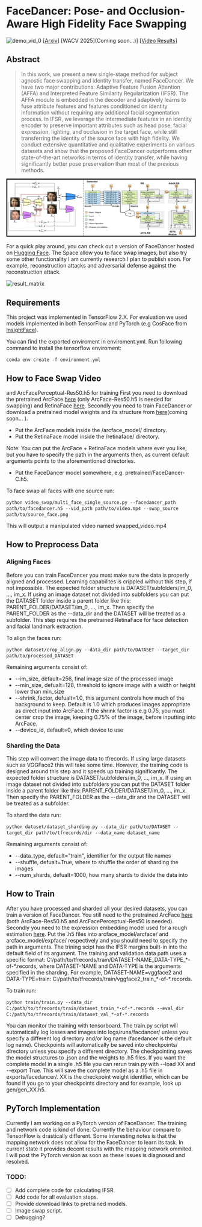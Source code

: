 # FaceDancer: Pose- and Occlusion-Aware High Fidelity Face Swapping
![demo_vid_0](assets/133_to_4.gif)
\[[Arxiv](https://arxiv.org/abs/2210.10473)\] \[WACV 2025](Coming soon...)\]  \[[Video Results](https://drive.google.com/drive/folders/1hHjK0W-Oo1HD6OZb97IdSifPs4_c6NNo?usp=sharing)\]
## Abstract
>In this work, we present a new single-stage method for
>subject agnostic face swapping and identity transfer, named
>FaceDancer. We have two major contributions: Adaptive
>Feature Fusion Attention (AFFA) and Interpreted Feature
>Similarity Regularization (IFSR). The AFFA module is embedded
> in the decoder and adaptively learns to fuse attribute
> features and features conditioned on identity information
> without requiring any additional facial segmentation process.
>In IFSR, we leverage the intermediate features
> in an identity encoder to preserve important attributes
> such as head pose, facial expression, lighting, and occlusion
> in the target face, while still transferring the identity
> of the source face with high fidelity. We conduct extensive
> quantitative and qualitative experiments on various
> datasets and show that the proposed FaceDancer outperforms
> other state-of-the-art networks in terms of identity
> transfer, while having significantly better pose preservation
> than most of the previous methods.

![overview](assets/facedancer_ov.png)

For a quick play around, you can check out a version of FaceDancer hosted on [Hugging Face](https://huggingface.co/spaces/felixrosberg/face-swap). The Space allow you to face swap images, but also try some other functionality I am currently research I plan to publish soon. For example, reconstruction attacks and adversarial defense against the reconstruction attack.

![result_matrix](assets/result_matrix.png)

## Requirements
This project was implemented in TensorFlow 2.X. For evaluation we used models implemented in both TensorFlow and PyTorch (e.g CosFace from [InsightFace](https://github.com/deepinsight/insightface/blob/master/recognition/arcface_torch)).

You can find the exported enviroment in enviroment.yml. Run following command to install the tensorflow enviroment:
```shell
conda env create -f environment.yml
```

## How to Face Swap Video
and ArcFacePerceptual-Res50.h5 for training
First you need to download the pretrained ArcFace [here](https://huggingface.co/felixrosberg/ArcFace) (only ArcFace-Res50.h5 is needed for swapping) and RetinaFace [here](https://huggingface.co/felixrosberg/RetinaFace). Secondly you need to train FaceDancer or download a pretrained model weights and its structure from [here](https://huggingface.co/felixrosberg/FaceDancer)(coming soon... ).
- Put the ArcFace models inside the /arcface_model/ directory.
- Put the RetinaFace model inside the /retinaface/ directory.

Note: You can put the ArcFace + RetinaFace models where ever you like, but you have to specify the path in the arguments then, as current default arguments points to the aforementioned directories.
- Put the FaceDancer model somewhere, e.g. pretrained/FaceDancer-C.h5.

To face swap all faces with one source run:
```shell
python video_swap/multi_face_single_source.py --facedancer_path path/to/facedancer.h5 --vid_path path/to/video.mp4 --swap_source path/to/source_face.png
```

This will output a manipulated video named swapped_video.mp4

## How to Preprocess Data

### Aligning Faces
Before you can train FaceDancer you must make sure the data is properly aligned and processed. Learning capabilites is crippled without this step, if not impossible. The expected folder structure is DATASET/subfolders/im_0, ..., im_x. If using an image dataset not divided into subfolders you can put the DATASET folder inside a parent folder like this: PARENT_FOLDER/DATASET/im_0, ..., im_x. Then specify the PARENT_FOLDER as the --data_dir and the DATASET will be treated as a subfolder. This step requires the pretrained RetinaFace for face detection and facial landmark extraction.

To align the faces run:
```shell
python dataset/crop_align.py --data_dir path/to/DATASET --target_dir path/to/processed_DATASET
```

Remaining arguments consist of:
- --im_size, default=256, final image size of the processed image
- --min_size, defualt=128, threshold to ignore image with a width or height lower than min_size
- --shrink_factor, defualt=1.0, this argument controls how much of the background to keep. Default is 1.0 which produces images appropriate as direct input into ArcFace. If the shrink factor is e.g 0.75, you must center crop the image, keeping 0.75% of the image, before inputting into ArcFace.
- --device_id, default=0, which device to use

### Sharding the Data
This step will convert the image data to tfrecords. If using large datasets such as VGGFace2 this will take some time. However, the training code is designed around this step and it speeds up training significantly. The expected folder structure is DATASET/subfolders/im_0, ..., im_x. If using an image dataset not divided into subfolders you can put the DATASET folder inside a parent folder like this: PARENT_FOLDER/DATASET/im_0, ..., im_x. Then specify the PARENT_FOLDER as the --data_dir and the DATASET will be treated as a subfolder.

To shard the data run:
```shell
python dataset/dataset_sharding.py --data_dir path/to/DATASET --target_dir path/to/tfrecords/dir --data_name dataset_name
```

Remaining arguments consist of:
- --data_type, default="train", identifier for the output file names
- --shuffle, defualt=True, where to shuffle the order of sharding the images
- --num_shards, defualt=1000, how many shards to divide the data into

## How to Train
After you have processed and sharded all your desired datasets, you can train a version of FaceDancer. You still need to the pretrained ArcFace [here](https://huggingface.co/felixrosberg/ArcFace) (both ArcFace-Res50.h5 and ArcFacePerceptual-Res50 is needed). Secondly you need to the expression embedding model used for a rough estimation [here](https://huggingface.co/felixrosberg/ExpressionEmbedder). Put the .h5 files into arcface_model/arcface/ and arcface_model/expface/ respectively and you should need to specify the path in arguments. The trining scipt has the IFSR margins built-in into the default field of its argument. The training and validation data path uses a specific format: C:/path/to/tfrecords/train/DATASET-NAME_DATA-TYPE_\*-of-\*.records, where DATASET-NAME and DATA-TYPE is the arguments specified in the sharding. For example, DATASET-NAME=vggface2 and DATA-TYPE=train: C:/path/to/tfrecords/train/vggface2_train_\*-of-\*.records.

To train run:
```shell
python train/train.py --data_dir C:/path/to/tfrecords/train/dataset_train_*-of-*.records --eval_dir C:/path/to/tfrecords/train/dataset_val_*-of-*.records
```

You can monitor the training with tensorboard. The train.py script will automatically log losses and images into logs/runs/facdancer/ unless you specify a different log directory and/or log name (facedancer is the default log name). Checkpoints will automatically be saved into checkpoints/ directory unless you specify a different directory. The checkpointing saves the model structures to .json and the weights to .h5 files. If you want the complete model in a single .h5 file you can rerun train.py with --load XX and --export True. This will save the complete model as a .h5 file in exports/facedancer/. XX is the checkpoint weight identifier, which can be found if you go to your checkpoints directory and for example, look up gen/gen_XX.h5.

## PyTorch Implementation
Currently I am working on a PyTorch version of FaceDancer. The training and network code is kind of done. Currently the behaviour compare to TensorFlow is drastically different. Some interesting notes is that the mapping network does not allow for the FaceDancer to learn its task. In current state it provides decent results with the mapping network ommited. I will post the PyTorch version as soon as these issues is diagnosed and resolved.

### TODO:
- [ ] Add complete code for calculating IFSR.
- [ ] Add code for all evaluation steps.
- [ ] Provide download links to pretrained models.
- [ ] Image swap script.
- [ ] Debugging?

